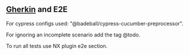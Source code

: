 ## [Gherkin](https://cucumber.io/docs/gherkin/) and E2E

For cypress configs used: "@badeball/cypress-cucumber-preprocessor".

For ignoring an incomplete scenario add the tag @todo.

To run all tests use NX plugin e2e section.
